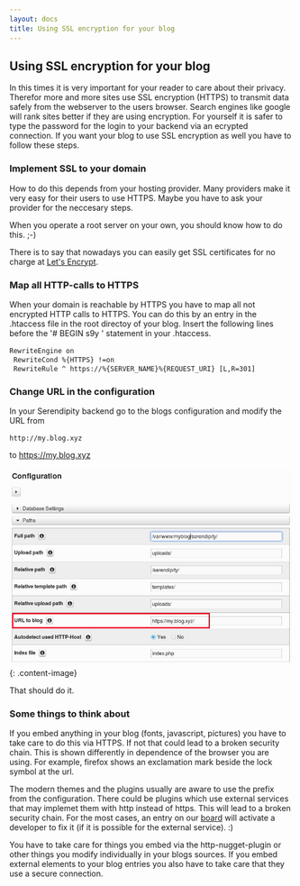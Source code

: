 ```yaml
---
layout: docs
title: Using SSL encryption for your blog
---
```


<h2>Using SSL encryption for your blog</h2>

In this times it is very important for your reader to care about their privacy. Therefor more and more sites use SSL encryption (HTTPS) to transmit data safely from the webserver to the users browser. Search engines like google will rank sites better if they are using encryption. For yourself it is safer to type the password for the login to your backend via an ecrypted connection.
If you want your blog to use SSL encryption as well you have to follow these steps.

### Implement SSL to your domain

How to do this depends from your hosting provider. Many providers make it very easy for their users to use HTTPS. Maybe you have to ask your provider for the neccesary steps. 

When you operate a root server on your own, you should know how to do this. ;-)

There is to say that nowadays you can easily get SSL certificates for no charge at [Let's Encrypt](https://letsencrypt.org).

### Map all HTTP-calls to HTTPS

When your domain is reachable by HTTPS you have to map all not encrypted HTTP calls to HTTPS. You can do this by an entry in the .htaccess file in the root directoy of your blog. Insert the following lines before the '# BEGIN s9y
' statement in your .htaccess. 

    RewriteEngine on
     RewriteCond %{HTTPS} !=on
     RewriteRule ^ https://%{SERVER_NAME}%{REQUEST_URI} [L,R=301]


### Change URL in the configuration

In your Serendipity backend go to the blogs configuration and modify the URL from

    http://my.blog.xyz
to
    https://my.blog.xyz

![Configuration](/img/docs/users/using/ssl-encryption.png){: .content-image}
    
    
That should do it.

    
### Some things to think about

If you embed anything in your blog (fonts, javascript, pictures) you have to take care to do this via HTTPS. If not that could lead to a broken security chain. This is shown differently in dependence of the browser you are using. For example, firefox shows an exclamation mark beside the lock symbol at the url. 

The modern themes and the plugins usually are aware to use the prefix from the configuration. There could be plugins which use external services that may implemet them with http instead of https. This will lead to a broken security chain. For the most cases, an entry on our [board](https://board.s9y.org) will activate a developer to fix it (if it is possible for the external service). :)

You have to take care for things you embed via the http-nugget-plugin or other things you modify individually in your blogs sources. If you embed external elements to your blog entries you also have to take care that they use a secure connection.